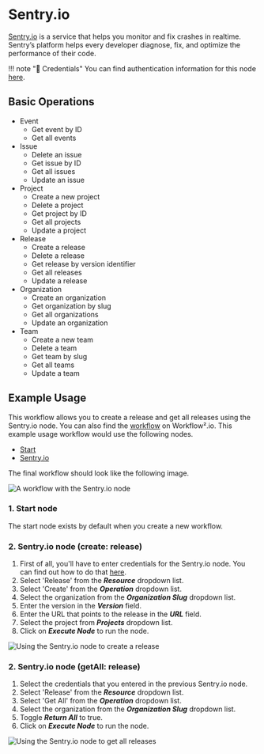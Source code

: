 # Sentry.io

[Sentry.io](https://sentry.io) is a service that helps you monitor and fix crashes in realtime. Sentry’s platform helps every developer diagnose, fix, and optimize the performance of their code.

!!! note "🔑 Credentials"
    You can find authentication information for this node [here](/workflow/integrations/credentials/sentryIo/).


## Basic Operations

* Event
    * Get event by ID
    * Get all events
* Issue
    * Delete an issue
    * Get issue by ID
    * Get all issues
    * Update an issue
* Project
    * Create a new project
    * Delete a project
    * Get project by ID
    * Get all projects
    * Update a project
* Release
    * Create a release
    * Delete a release
    * Get release by version identifier
    * Get all releases
    * Update a release
* Organization
    * Create an organization
    * Get organization by slug
    * Get all organizations
    * Update an organization
* Team
    * Create a new team
    * Delete a team
    * Get team by slug
    * Get all teams
    * Update a team

## Example Usage

This workflow allows you to create a release and get all releases using the Sentry.io node. You can also find the [workflow](https://n8n.io/workflows/643) on Workflow².io. This example usage workflow would use the following nodes.
- [Start](/workflow/integrations/core-nodes/workflow-nodes-base.start/)
- [Sentry.io]()

The final workflow should look like the following image.

![A workflow with the Sentry.io node](/_images/integrations/nodes/sentryio/workflow.png)

### 1. Start node

The start node exists by default when you create a new workflow.

### 2. Sentry.io node (create: release)

1. First of all, you'll have to enter credentials for the Sentry.io node. You can find out how to do that [here](/workflow/integrations/credentials/sentryIo/).
2. Select 'Release' from the ***Resource*** dropdown list.
3. Select 'Create' from the ***Operation*** dropdown list.
4. Select the organization from the ***Organization Slug*** dropdown list.
5. Enter the version in the ***Version*** field.
6. Enter the URL that points to the release in the ***URL*** field.
7. Select the project from ***Projects*** dropdown list.
8. Click on ***Execute Node*** to run the node.

![Using the Sentry.io node to create a release](/_images/integrations/nodes/sentryio/sentry.io_node.png)



### 2. Sentry.io node (getAll: release)

1. Select the credentials that you entered in the previous Sentry.io node.
2. Select 'Release' from the ***Resource*** dropdown list.
3. Select 'Get All' from the ***Operation*** dropdown list.
4. Select the organization from the ***Organization Slug*** dropdown list.
5. Toggle ***Return All*** to true.
6. Click on ***Execute Node*** to run the node.


![Using the Sentry.io node to get all releases](/_images/integrations/nodes/sentryio/sentry.io1_node.png)
